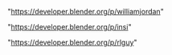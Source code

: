 "https://developer.blender.org/p/williamjordan"

"https://developer.blender.org/p/insi"

 
"https://developer.blender.org/p/rlguy"


 
